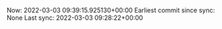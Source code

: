 Now: 2022-03-03 09:39:15.925130+00:00 Earliest commit since sync: None Last sync: 2022-03-03 09:28:22+00:00
